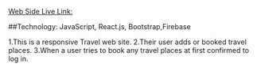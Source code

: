 [Web Side Live Link:](https://travel-guru-d3cf4.web.app/)

##Technology: JavaScript, React.js, Bootstrap,Firebase

1.This is a responsive Travel web site.
2.Their user adds or booked travel places.
3.When a user tries to book any travel places at first confirmed to log in.
